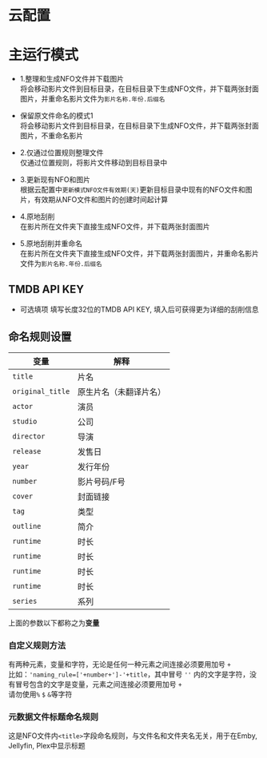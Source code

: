 # 云配置

# 主运行模式
* 1.整理和生成NFO文件并下载图片  
将会移动影片文件到目标目录，在目标目录下生成NFO文件，并下载两张封面图片，并重命名影片文件为`影片名称.年份.后缀名`

* 保留原文件命名的模式1  
将会移动影片文件到目标目录，在目标目录下生成NFO文件，并下载两张封面图片，不重命名影片

* 2.仅通过位置规则整理文件  
仅通过位置规则，将影片文件移动到目标目录中

* 3.更新现有NFO和图片  
根据云配置中`更新模式NFO文件有效期(天)`更新目标目录中现有的NFO文件和图片，有效期从NFO文件和图片的创建时间起计算

* 4.原地刮削  
在影片所在文件夹下直接生成NFO文件，并下载两张封面图片

* 5.原地刮削并重命名  
在影片所在文件夹下直接生成NFO文件，并下载两张封面图片，并重命名影片文件为`影片名称.年份.后缀名`

## TMDB API KEY
* 可选填项
填写长度32位的TMDB API KEY, 填入后可获得更为详细的刮削信息

## 命名规则设置
| 变量 | 解释 |
|----|----|
| `title` | 片名 |
| `original_title` | 原生片名（未翻译片名） |
| `actor` | 演员 |
| `studio` | 公司 |
| `director` | 导演 |
| `release` | 发售日 |
| `year` | 发行年份 |
| `number` | 影片号码/F号 |
| `cover` | 封面链接 |
| `tag` | 类型 |
| `outline` | 简介 |
| `runtime` | 时长 |
| `runtime` | 时长 |
| `runtime` | 时长 |
| `runtime` | 时长 |
| `series` | 系列 |

上面的参数以下都称之为**变量**

### 自定义规则方法
有两种元素，变量和字符，无论是任何一种元素之间连接必须要用加号 `+`  
比如：`'naming_rule=['+number+']-'+title`，其中冒号 `''` 内的文字是字符，没有冒号包含的文字是变量，元素之间连接必须要用加号 `+`    
请勿使用`%` `$` `&`等字符  

### 元数据文件标题命名规则
这是NFO文件内`<title>`字段命名规则，与文件名和文件夹名无关，用于在Emby, Jellyfin, Plex中显示标题